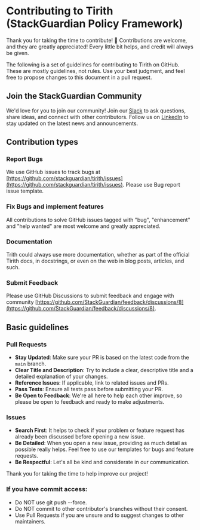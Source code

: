 # Contributing to Tirith (StackGuardian Policy Framework)

Thank you for taking the time to contribute! 🎉
Contributions are welcome, and they are greatly appreciated! Every
little bit helps, and credit will always be given.

The following is a set of guidelines for contributing to Tirith on GitHub. These are mostly guidelines, not rules. Use your best judgment, and feel free to propose changes to this document in a pull request.

## Join the StackGuardian Community
We'd love for you to join our community! Join our [Slack](#https://join.slack.com/t/stackguardian-ol78820/shared_invite/zt-2ksag36j9-OjmXqQmyXudgYrV6FmesIQ) to ask questions, share ideas, and connect with other contributors. Follow us on [LinkedIn](#https://www.linkedin.com/company/stackguardian/posts/?feedView=all) to stay updated on the latest news and announcements.

## Contribution types

### Report Bugs

We use GitHub issues to track bugs at [https://github.com/stackguardian/tirith/issues](https://github.com/stackguardian/tirith/issues). Please use Bug report issue template.

### Fix Bugs and implement features

All contributions to solve GitHub issues tagged with "bug", "enhancement" and "help wanted" are most welcome and greatly appreciated.

### Documentation

Trith could always use more documentation, whether as part of the
official Tirith docs, in docstrings, or even on the web in blog posts,
articles, and such.

### Submit Feedback

Please use GitHub Discussions to submit feedback and engage with community [https://github.com/StackGuardian/feedback/discussions/8](https://github.com/StackGuardian/feedback/discussions/8).

## Basic guidelines

### Pull Requests

- **Stay Updated**: Make sure your PR is based on the latest code from the `main` branch.
- **Clear Title and Description**: Try to include a clear, descriptive title and a detailed explanation of your changes.
- **Reference Issues**: If applicable, link to related issues and PRs.
- **Pass Tests**: Ensure all tests pass before submitting your PR.
- **Be Open to Feedback**: We're all here to help each other improve, so please be open to feedback and ready to make adjustments.

### Issues

- **Search First**: It helps to check if your problem or feature request has already been discussed before opening a new issue.
- **Be Detailed**: When you open a new issue, providing as much detail as possible really helps. Feel free to use our templates for bugs and feature requests.
- **Be Respectful**: Let's all be kind and considerate in our communication.

Thank you for taking the time to help improve our project!



### If you have commit access:

- Do NOT use git push --force.
- Do NOT commit to other contributor's branches without their consent.
- Use Pull Requests if you are unsure and to suggest changes to other maintainers.
